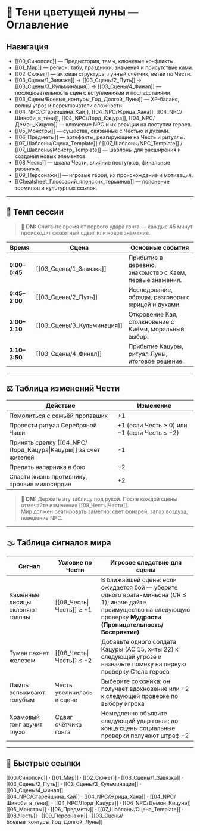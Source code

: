 # 🌙 Тени цветущей луны — Оглавление

## Навигация
- [[00_Синопсис]] — Предыстория, темы, ключевые конфликты.  
- [[01_Мир]] — регион, табу, праздники, знамения и присутствие ками.  
- [[02_Сюжет]] — актовая структура, лунный счётчик, ветви по Чести.  
- [[03_Сцены/1_Завязка]] → [[03_Сцены/2_Путь]] → [[03_Сцены/3_Кульминация]] → [[03_Сцены/4_Финал]] — последовательность сцен с вступлениями и последствиями.
- [[03_Сцены/Боевые_контуры_Год_Долгой_Луны]] — XP-баланс, волны угроз и переключатели сложности.
- [[04_NPC/Старейшина_Кай]], [[04_NPC/Жрица_Хана]], [[04_NPC/Шиноби_в_тени]], [[04_NPC/Лорд_Кацура]], [[04_NPC/Демон_Кицунэ]] — ключевые NPC и их реакции на поступки героев.  
- [[05_Монстры]] — существа, связанные с Честью и духами.  
- [[06_Предметы]] — артефакты, реагирующие на Честь и ритуалы.
- [[07_Шаблоны/Сцена_Template]] / [[07_Шаблоны/NPC_Template]] / [[07_Шаблоны/Монстр_Template]] — шаблоны для расширения и создания новых элементов.
- [[08_Честь]] — шкала Чести, влияние поступков, финальные развилки.
- [[09_Персонажи]] — игровые герои, их происхождение и мотивация.
- [[Cheatsheet_Глоссарий_японских_терминов]] — пояснение терминов и культурных ссылок.

---

## 🧭 Темп сессии
> 💬 **DM:** Считайте время от первого удара гонга — каждые 45 минут происходит сюжетный сдвиг или новое знамение.

| Время | Сцена | Основные события |
| --- | --- | --- |
| **0:00–0:45** | [[03_Сцены/1_Завязка]] | Прибытие в деревню, знакомство с Каем, первые знамения. |
| **0:45–2:00** | [[03_Сцены/2_Путь]] | Исследование, обряды, разговоры с жрицей и духами. |
| **2:00–3:10** | [[03_Сцены/3_Кульминация]] | Откровение Кая, столкновение с Киёми, моральный выбор. |
| **3:10–3:50** | [[03_Сцены/4_Финал]] | Прибытие Кацуры, ритуал Луны, итоговое решение. |

---

## ⚖️ Таблица изменений Чести

| Действие                                                      | Изменение                                    |
| ------------------------------------------------------------- | -------------------------------------------- |
| Помолиться с семьёй пропавших                                 | +1                                           |
| Провести ритуал Серебряной Чаши                               | +1 (если Честь ≥ 0) или −1 (если Честь ≤ −2) |
| Принять сделку [[04_NPC/Лорд_Кацура\|Кацуры]] за счёт жителей | -1                                           |
| Предать напарника в бою                                       | −2                                           |
| Спасти жизнь противнику, проявив милосердие                   | +2                                           |

> 💬 **DM:** Держите эту таблицу под рукой. После каждой сцены отмечайте изменение [[08_Честь|Чести]].  
> Мир должен реагировать заметно: свет фонарей, запах воздуха, поведение NPC.

---

## 🌫️ Таблица сигналов мира

| Сигнал                          | Условие по Чести         | Игровое следствие для сцены |
| ------------------------------- | ------------------------ | ----------------------------------------------- |
| Каменные лисицы склоняют головы | [[08_Честь\|Честь]] ≥ +1 | В ближайшей сцене: если ожидается бой — уберите одного врага-миньона (CR ≤ 1); иначе дайте преимущество на следующую проверку **Мудрости (Проницательность/Восприятие)** |
| Туман пахнет железом            | [[08_Честь\|Честь]] ≤ −2 | Добавьте одного солдата Кацуры (AC 15, хиты 22) к следующей угрозе и назначьте помеху на первую проверку Стелс героев |
| Лампы вспыхивают голубым        | Честь увеличилась в сцене| Выберите союзника: он получает вдохновение или +2 к следующей проверке по выбору игрока |
| Храмовый гонг звучит глухо      | Сдвиг счётчика гонга     | Немедленно объявите следующий удар гонга; до конца сцены социальные проверки получают штраф −2 |

---

## 🔗 Быстрые ссылки

[[00_Синопсис]] · [[01_Мир]] · [[02_Сюжет]] · [[03_Сцены/1_Завязка]] · [[03_Сцены/2_Путь]] · [[03_Сцены/3_Кульминация]] · [[03_Сцены/4_Финал]]  
[[04_NPC/Старейшина_Кай]] · [[04_NPC/Жрица_Хана]] · [[04_NPC/Шиноби_в_тени]] · [[04_NPC/Лорд_Кацура]] · [[04_NPC/Демон_Кицунэ]]  
[[05_Монстры]] · [[06_Предметы]] · [[07_Шаблоны/Сцена_Template]] · [[08_Честь]] · [[09_Персонажи]] · [[03_Сцены/Боевые_контуры_Год_Долгой_Луны]]
